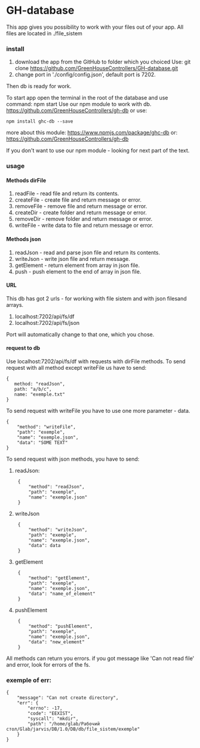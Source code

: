 # GH-database

This app gives you possibility to work with your files out of your app.
All files are located in ./file_sistem

### install
1. download the app from the GitHub to folder which you choiced
    Use: git clone https://github.com/GreenHouseControllers/GH-database.git
2. change port in './config/config.json',
default port is 7202.

Then db is ready for work.

To start app open the terminal in the root of the database
    and use command: npm start
Use our npm module to work with db. https://github.com/GreenHouseControllers/gh-db
or use:
    
    npm install ghc-db --save

more about this module: https://www.npmjs.com/package/ghc-db
or: https://github.com/GreenHouseControllers/gh-db

If you don't want to use our npm module - looking for next part of the text.

### usage
#### Methods dirFile
1. readFile - read file and return its contents.
2. createFile - create file and return message or error.
3. removeFile - remove file and return message or error.
4. createDir - create folder and return message or error.
5. removeDir - remove folder and return message or error.
6. writeFile - write data to file and return message or error. 

#### Methods json
1. readJson - read and parse json file and return its contents.
2. writeJson - write json file and return message.
3. getElement - return element from array in json file.
4. push - push element to the end of array in json file. 

#### URL
This db has got 2 urls - for working with file sistem and with json filesand arrays.
1. localhost:7202/api/fs/df
2. localhost:7202/api/fs/json

Port will automatically change to that one, which you chose.

#### request to db
 Use localhost:7202/api/fs/df with requests with dirFile methods.
 To send request with all method except writeFile us have to send:
    
    {
       method: "readJson",
       path: "a/b/c",
       name: "exemple.txt"
    }

To send request with writeFile you have to use one more parameter - data.

    {
        "method": "writeFile",
        "path": "exemple",
        "name": "exemple.json",
        "data": "SOME TEXT"
    }
    
To send request with json methods, you have to send:

1. readJson:

        {
            "method": "readJson",
            "path": "exemple",
            "name": "exemple.json"
        }

2. writeJson

        {
            "method": "writeJson",
            "path": "exemple",
            "name": "exemple.json",
            "data": data
        }
        
3. getElement

        {
            "method": "getElement",
            "path": "exemple",
            "name": "exemple.json",
            "data": "name_of_element"
        }

4. pushElement 

        {
            "method": "pushElement",
            "path": "exemple",
            "name": "exemple.json",
            "data": "new_element"
        }
        
All methods can return you errors.
if you got message like 'Can not read file' and error, look for errors of the fs.

### exemple of err:

    {
        "message": "Can not create directory",
        "err": {
            "errno": -17,
            "code": "EEXIST",
            "syscall": "mkdir",
            "path": "/home/glab/Рабочий стол/Glab/jarvis/DB/1.0/DB/db/file_sistem/exemple"
        }
    }


